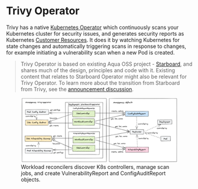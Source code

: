 # Trivy Operator 

Trivy has a native [Kubernetes Operator](operator) which continuously scans your Kubernetes cluster for security issues, and generates security reports as Kubernetes [Customer Resources](crd). It does it by watching Kubernetes for state changes and automatically triggering scans in response to changes, for example initiating a vulnerability scan when a new Pod is created.

> Trivy Operator is based on existing Aqua OSS project - [Starboard], and shares much of the design, principles and code with it. Existing content that relates to Starboard Operator might also be relevant for Trivy Operator. To learn more about the transition from Starboard from Trivy, see the [announcement discussion](starboard-announcement).

<figure>
  <img src="./images/operator/trivy-operator-workloads.png" />
  <figcaption>Workload reconcilers discover K8s controllers, manage scan jobs, and create VulnerabilityReport and ConfigAuditReport objects.</figcaption>
</figure>

[operator]: https://kubernetes.io/docs/concepts/extend-kubernetes/operator/
[crd]: https://kubernetes.io/docs/concepts/extend-kubernetes/api-extension/custom-resources/
[Starboard]: https://github.com/aquasecurity/starboard
[starboard-announcement]: https://github.com/aquasecurity/starboard/discussions/1173